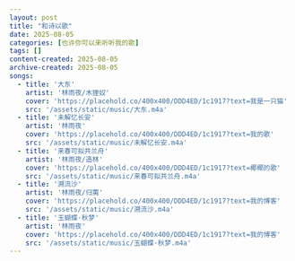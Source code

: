 ```yaml
---
layout: post
title: "和诗以歌"
date: 2025-08-05
categories: [也许你可以来听听我的歌]
tags: []
content-created: 2025-08-05
archive-created: 2025-08-05
songs:
  - title: '大东'
    artist: '林雨夜/木狸奴'
    cover: 'https://placehold.co/400x400/DDD4ED/1c1917?text=我是一只猫'
    src: '/assets/static/music/大东.m4a'
  - title: '未解忆长安'
    artist: '林雨夜'
    cover: 'https://placehold.co/400x400/DDD4ED/1c1917?text=我的歌'
    src: '/assets/static/music/未解忆长安.m4a'
  - title: '来春可拟共兰舟'
    artist: '林雨夜/造林'
    cover: 'https://placehold.co/400x400/DDD4ED/1c1917?text=椰椰的歌'
    src: '/assets/static/music/来春可拟共兰舟.m4a'
  - title: '溯流沙'
    artist: '林雨夜/归荑'
    cover: 'https://placehold.co/400x400/DDD4ED/1c1917?text=我的博客'
    src: '/assets/static/music/溯流沙.m4a'
  - title: '玉蝴蝶·秋梦'
    artist: '林雨夜'
    cover: 'https://placehold.co/400x400/DDD4ED/1c1917?text=我的博客'
    src: '/assets/static/music/玉蝴蝶·秋梦.m4a'
---
```

